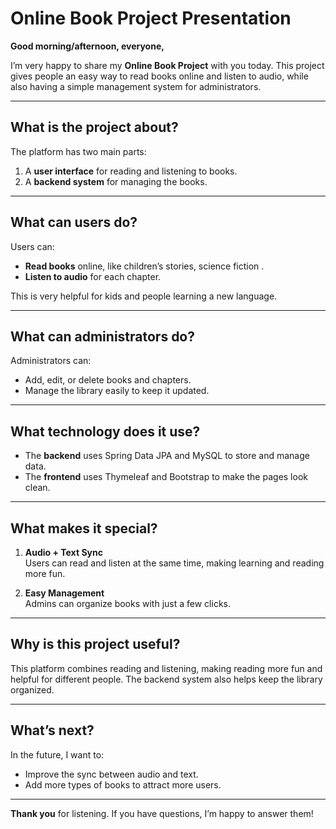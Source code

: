 # Online Book Project Presentation

**Good morning/afternoon, everyone,**

I’m very happy to share my **Online Book Project** with you today. This project gives people an easy way to read books online and listen to audio, while also having a simple management system for administrators.

---

## What is the project about?
The platform has two main parts:
1. A **user interface** for reading and listening to books.
2. A **backend system** for managing the books.

---

## What can users do?
Users can:
- **Read books** online, like children’s stories, science fiction .
- **Listen to audio** for each chapter. 

This is very helpful for kids and people learning a new language.

---

## What can administrators do?
Administrators can:
- Add, edit, or delete books and chapters.
- Manage the library easily to keep it updated.

---

## What technology does it use?
- The **backend** uses Spring Data JPA and MySQL to store and manage data.
- The **frontend** uses Thymeleaf and Bootstrap to make the pages look clean.

---

## What makes it special?
1. **Audio + Text Sync**  
   Users can read and listen at the same time, making learning and reading more fun.

2. **Easy Management**  
   Admins can organize books with just a few clicks.

---

## Why is this project useful?
This platform combines reading and listening, making reading more fun and helpful for different people. The backend system also helps keep the library organized.

---

## What’s next?
In the future, I want to:
- Improve the sync between audio and text.
- Add more types of books to attract more users.

---

**Thank you** for listening. If you have questions, I’m happy to answer them!
